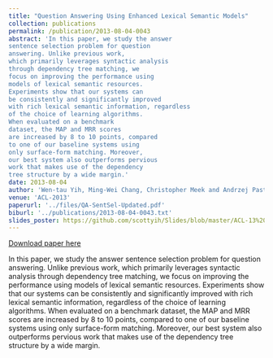 ```yaml
---
title: "Question Answering Using Enhanced Lexical Semantic Models"
collection: publications
permalink: /publication/2013-08-04-0043
abstract: 'In this paper, we study the answer
sentence selection problem for question
answering. Unlike previous work,
which primarily leverages syntactic analysis
through dependency tree matching, we
focus on improving the performance using
models of lexical semantic resources.
Experiments show that our systems can
be consistently and significantly improved
with rich lexical semantic information, regardless
of the choice of learning algorithms.
When evaluated on a benchmark
dataset, the MAP and MRR scores
are increased by 8 to 10 points, compared
to one of our baseline systems using
only surface-form matching. Moreover,
our best system also outperforms pervious
work that makes use of the dependency
tree structure by a wide margin.'
date: 2013-08-04
author: 'Wen-tau Yih, Ming-Wei Chang, Christopher Meek and Andrzej Pastusiak'
venue: 'ACL-2013'
paperurl: '../files/QA-SentSel-Updated.pdf'
biburl: '../publications/2013-08-04-0043.txt'
slides_poster: https://github.com/scottyih/Slides/blob/master/ACL-13%20deck.pptx
---
```


<a href='../files/QA-SentSel-Updated.pdf'>Download paper here</a>

In this paper, we study the answer
sentence selection problem for question
answering. Unlike previous work,
which primarily leverages syntactic analysis
through dependency tree matching, we
focus on improving the performance using
models of lexical semantic resources.
Experiments show that our systems can
be consistently and significantly improved
with rich lexical semantic information, regardless
of the choice of learning algorithms.
When evaluated on a benchmark
dataset, the MAP and MRR scores
are increased by 8 to 10 points, compared
to one of our baseline systems using
only surface-form matching. Moreover,
our best system also outperforms pervious
work that makes use of the dependency
tree structure by a wide margin.
